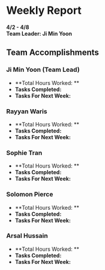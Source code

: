 # Weekly Report  
**4/2 - 4/8**  
**Team Leader: Ji Min Yoon**

## Team Accomplishments  
### Ji Min Yoon (Team Lead)
- **Total Hours Worked: **
- **Tasks Completed:**   
- **Tasks For Next Week:**

### Rayyan Waris
- **Total Hours Worked: **
- **Tasks Completed:**
- **Tasks For Next Week:**


### Sophie Tran
- **Total Hours Worked: **
- **Tasks Completed:**
- **Tasks For Next Week:**
  

### Solomon Pierce
- **Total Hours Worked: **
- **Tasks Completed:**
- **Tasks For Next Week:**

### Arsal Hussain
- **Total Hours Worked: **
- **Tasks Completed:**
- **Tasks For Next Week:**

